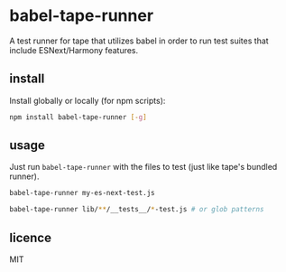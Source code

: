 # babel-tape-runner

A test runner for tape that utilizes babel in order to run test suites that include ESNext/Harmony features.

## install

Install globally or locally (for npm scripts):

```sh
npm install babel-tape-runner [-g]
```

## usage

Just run `babel-tape-runner` with the files to test (just like tape's bundled runner).

```sh
babel-tape-runner my-es-next-test.js

babel-tape-runner lib/**/__tests__/*-test.js # or glob patterns
```

## licence

MIT
